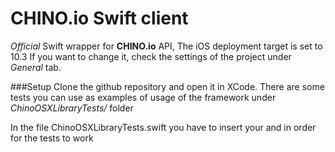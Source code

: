 #  CHINO.io Swift client #
*Official* Swift wrapper for **CHINO.io** API,
The iOS deployment target is set to 10.3
If you want to change it, check the settings of the project
under *General* tab.

###Setup
Clone the github repository and open it in XCode.
There are some tests you can use as examples of usage
of the framework under *ChinoOSXLibraryTests/* folder

In the file ChinoOSXLibraryTests.swift you have to insert
your <customer-id> and <customer-key> in order for the tests
to work
